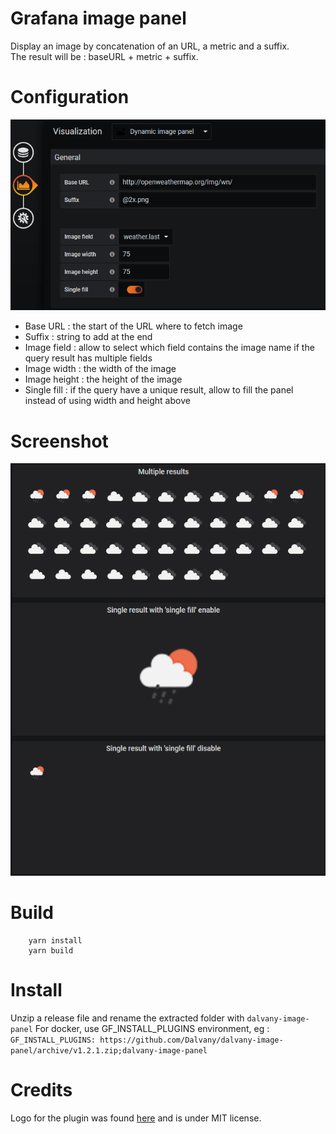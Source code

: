 # Grafana image panel

Display an image by concatenation of an URL, a metric and a suffix.  
The result will be : baseURL + metric + suffix.  

# Configuration

![configuration panel](https://github.com/Dalvany/dalvany-image-panel/raw/master/src/img/configuration.png)

-   Base URL : the start of the URL where to fetch image
-   Suffix : string to add at the end
-   Image field : allow to select which field contains the image name if the query
    result has multiple fields
-   Image width : the width of the image
-   Image height : the height of the image
-   Single fill : if the query have a unique result, allow to fill the panel instead
    of using width and height above

# Screenshot

![screenshot](https://github.com/Dalvany/dalvany-image-panel/raw/master/src/img/screenshot.png)

# Build

        yarn install
        yarn build

# Install

Unzip a release file and rename the extracted folder with `dalvany-image-panel`
For docker, use GF_INSTALL_PLUGINS environment, eg : `GF_INSTALL_PLUGINS: https://github.com/Dalvany/dalvany-image-panel/archive/v1.2.1.zip;dalvany-image-panel`

# Credits

Logo for the plugin was found [here](https://www.iconfinder.com/icons/211677/image_icon) and is under MIT license.
